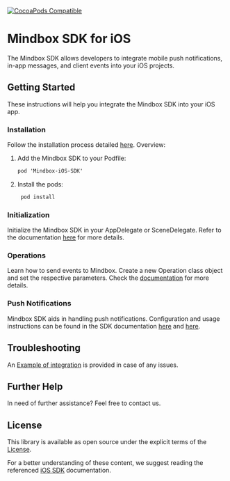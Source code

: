 [![CocoaPods Compatible](https://img.shields.io/cocoapods/v/Mindbox.svg)](https://cocoapods.org/pods/Mindbox)

# Mindbox SDK for iOS

The Mindbox SDK allows developers to integrate mobile push notifications, in-app messages, and client events into your iOS projects.

## Getting Started

These instructions will help you integrate the Mindbox SDK into your iOS app.

### Installation

Follow the installation process detailed [here](https://developers.mindbox.ru/docs/ios-sdk-integration). Overview:

1. Add the Mindbox SDK to your Podfile:
    ```markdown
    pod 'Mindbox-iOS-SDK'
    ```

2. Install the pods:
   ```markdown
    pod install
    ```

### Initialization

Initialize the Mindbox SDK in your AppDelegate or SceneDelegate. Refer to the documentation [here](https://developers.mindbox.ru/docs/ios-sdk-initialization) for more details.

### Operations

Learn how to send events to Mindbox. Create a new Operation class object and set the respective parameters. Check the [documentation](https://developers.mindbox.ru/docs/ios-integration-of-actions) for more details.

### Push Notifications

Mindbox SDK aids in handling push notifications. Configuration and usage instructions can be found in the SDK documentation [here](https://developers.mindbox.ru/docs/ios-send-push-notifications-appdelegate) and [here](https://developers.mindbox.ru/docs/ios-send-rich-push-appdelegate).

## Troubleshooting

An [Example of integration](https://github.com/mindbox-cloud/ios-sdk/tree/example) is provided in case of any issues.

## Further Help

In need of further assistance? Feel free to contact us.

## License

This library is available as open source under the explicit terms of the [License](https://github.com/mindbox-cloud/ios-sdk/blob/develop/LICENSE).

For a better understanding of these content, we suggest reading the referenced [iOS SDK](https://developers.mindbox.ru/docs/ios-sdk-integration) documentation.
